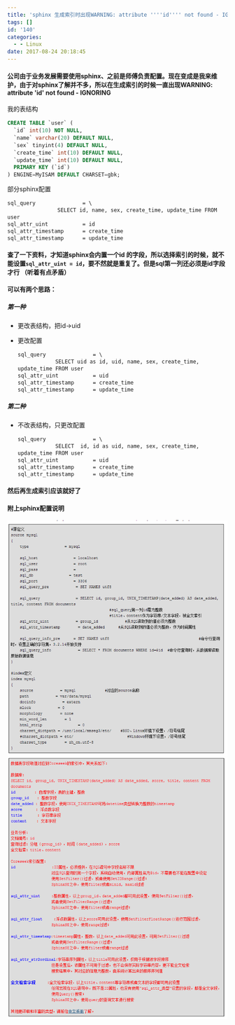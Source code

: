 ```yaml
---
title: 'sphinx 生成索引时出现WARNING: attribute ''''id'''' not found - IGNORING'
tags: []
id: '140'
categories:
  - - Linux
date: 2017-08-24 20:18:45
---
```


#### 公司由于业务发展需要使用sphinx、之前是师傅负责配置。现在变成是我来维护，由于对sphinx了解并不多，所以在生成索引的时候一直出现WARNING: attribute 'id' not found - IGNORING

<!-- more -->

我的表结构

```sql
CREATE TABLE `user` (
  `id` int(10) NOT NULL,
  `name` varchar(20) DEFAULT NULL,
  `sex` tinyint(4) DEFAULT NULL,
  `create_time` int(10) DEFAULT NULL,
  `update_time` int(10) DEFAULT NULL,
  PRIMARY KEY (`id`)
) ENGINE=MyISAM DEFAULT CHARSET=gbk;
```

部分sphinx配置

```roboconf
sql_query               = \
                SELECT id, name, sex, create_time, update_time FROM user
sql_attr_uint           = id
sql_attr_timestamp      = create_time
sql_attr_timestamp      = update_time
```

#### 查了一下资料，才知道sphinx会内置一个id 的字段，所以选择索引的时候，就不能设置`sql_attr_uint = id`，要不然就是重复了。但是sql第一列还必须是id字段才行 （听着有点矛盾）

#### 可以有两个思路：

##### 第一种

*   更改表结构，把id->uid
*   更改配置
    
    ```roboconf
    sql_query               = \
                SELECT uid as id, uid, name, sex, create_time, update_time FROM user
    sql_attr_uint           = uid
    sql_attr_timestamp      = create_time
    sql_attr_timestamp      = update_time
    ```
    

##### 第二种

*   不改表结构，只更改配置
    
    ```roboconf
    sql_query               = \
                SELECT  id, id as uid, name, sex, create_time, update_time FROM user
    sql_attr_uint           = uid
    sql_attr_timestamp      = create_time
    sql_attr_timestamp      = update_time
    ```
    

#### 然后再生成索引应该就好了

#### 附上sphinx配置说明

![](/uploads/2017/08/1491118645070.png) ![](/uploads/2017/08/1491118649031.png)